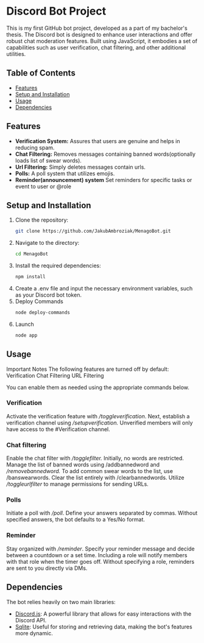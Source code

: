 # Discord Bot Project

This is my first GitHub bot project, developed as a part of my bachelor's thesis. The Discord bot is designed to enhance user interactions and offer robust chat moderation features. Built using JavaScript, it embodies a set of capabilities such as user verification, chat filtering, and other additional utilities.

## Table of Contents

- [Features](#features)
- [Setup and Installation](#setup-and-installation)
- [Usage](#usage)
- [Dependencies](#Dependencies)


## Features

- **Verification System:** Assures that users are genuine and helps in reducing spam.
- **Chat Filtering:** Removes messages containing banned words(optionally loads list of swear words).
- **Url Filtering:** Simply deletes messages contain urls.
- **Polls:** A poll system that utilizes emojis.
- **Reminder(announcement) system** Set reminders for specific tasks or event to user or @role

## Setup and Installation

1. Clone the repository:
   ```bash
   git clone https://github.com/JakubAmbroziak/MenagoBot.git
2. Navigate to the directory:
   ```bash
   cd MenagoBot
3. Install the required dependencies:
   ```bash
   npm install
3. Create a .env file and input the necessary environment variables, such as your Discord bot token.
4. Deploy Commands
   ```bash
   node deploy-commands
5. Launch
   ```bash
   node app
## Usage
 Important Notes
The following features are turned off by default:
Verification
Chat Filtering
URL Filtering

You can enable them as needed using the appropriate commands below.
### Verification
Activate the verification feature with */toggleverification*. Next, establish a verification channel using */setupverification.* Unverified members will only have access to the #Verification channel.

### Chat filtering
Enable the chat filter with */togglefilter.* Initially, no words are restricted. Manage the list of banned words using /addbannedword and */removebannedword.* To add common swear words to the list, use /banswearwords. Clear the list entirely with /clearbannedwords. Utilize */toggleurlfilter* to manage permissions for sending URLs.

### Polls
Initiate a poll with */poll*. Define your answers separated by commas. Without specified answers, the bot defaults to a Yes/No format.

### Reminder
Stay organized with */reminder*. Specify your reminder message and decide between a countdown or a set time. Including a role will notify members with that role when the timer goes off. Without specifying a role, reminders are sent to you directly via DMs.
## Dependencies

The bot relies heavily on two main libraries:

- [Discord.js](https://discord.js.org/): A powerful library that allows for easy interactions with the Discord API.
- [Sqlite](https://www.sqlite.org/index.html): Useful for storing and retrieving data, making the bot's features more dynamic.
